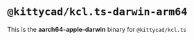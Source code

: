 # `@kittycad/kcl.ts-darwin-arm64`

This is the **aarch64-apple-darwin** binary for `@kittycad/kcl.ts`
